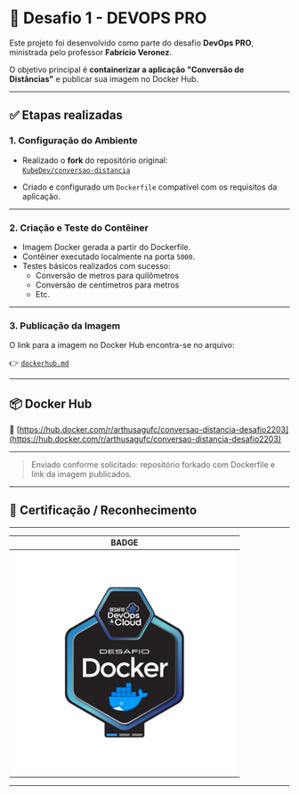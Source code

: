 # 🚀 Desafio 1 - DEVOPS PRO

Este projeto foi desenvolvido como parte do desafio **DevOps PRO**, ministrada pelo professor **Fabrício Veronez**.

O objetivo principal é **containerizar a aplicação "Conversão de Distâncias"** e publicar sua imagem no Docker Hub.

---

## ✅ Etapas realizadas

### 1. Configuração do Ambiente

- Realizado o **fork** do repositório original:  
  [`KubeDev/conversao-distancia`](https://github.com/KubeDev/conversao-distancia)

- Criado e configurado um `Dockerfile` compatível com os requisitos da aplicação.

---

### 2. Criação e Teste do Contêiner

- Imagem Docker gerada a partir do Dockerfile.
- Contêiner executado localmente na porta `5000`.
- Testes básicos realizados com sucesso:
  - Conversão de metros para quilômetros
  - Conversão de centímetros para metros
  - Etc.

---

### 3. Publicação da Imagem

O link para a imagem no Docker Hub encontra-se no arquivo:

👉 [`dockerhub.md`](./dockerhub.md)

---

## 📦 Docker Hub

🔗 [https://hub.docker.com/r/arthusagufc/conversao-distancia-desafio2203](https://hub.docker.com/r/arthusagufc/conversao-distancia-desafio2203)

---

> Enviado conforme solicitado: repositório forkado com Dockerfile e link da imagem publicados.

---

## 🏅 Certificação / Reconhecimento
---

| BADGE                            |
|----------------------------------|
|![Badge de Conclusão](./Desafio%20DevOps%20%26%20Cloud%20-%20Desafio%20Docker%20-%202025-03-20.png) |

---
